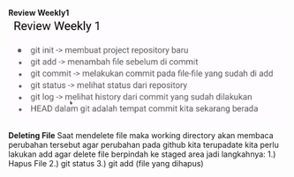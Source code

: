 **Review Weekly1**
![review-weekly1](./review-w1.png)

**Deleting File**
Saat mendelete file maka working directory akan membaca perubahan tersebut
agar perubahan pada github kita terupadate kita perlu lakukan add agar
delete file berpindah ke staged area
jadi langkahnya:
1.) Hapus File
2.) git status
3.) git add (file yang dihapus)

